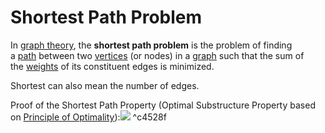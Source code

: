 # Shortest Path Problem

In [graph theory](https://en.wikipedia.org/wiki/Graph_theory "Graph theory"), the **shortest path problem** is the problem of finding a [path](https://en.wikipedia.org/wiki/Path_(graph_theory) "Path (graph theory)") between two [vertices](https://en.wikipedia.org/wiki/Vertex_(graph_theory) "Vertex (graph theory)") (or nodes) in a [graph](https://en.wikipedia.org/wiki/Graph_(discrete_mathematics) "Graph (discrete mathematics)") such that the sum of the [weights](https://en.wikipedia.org/wiki/Glossary_of_graph_theory_terms#weighted_graph "Glossary of graph theory terms") of its constituent edges is minimized.

Shortest can also mean the number of edges.

Proof of the Shortest Path Property (Optimal Substructure Property based on [Principle of Optimality](Notes/Principle%20of%20Optimality.md)):![](https://i.imgur.com/miAeAtI.png) ^c4528f